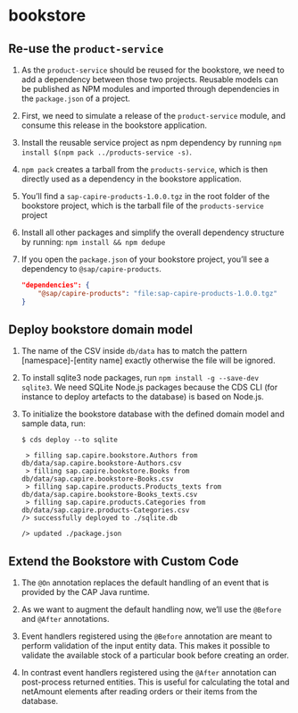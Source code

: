 # bookstore

## Re-use the `product-service`

1. As the `product-service` should be reused for the bookstore, we need to add a dependency between those two projects. 
Reusable models can be published as NPM modules and imported through dependencies in the `package.json` of a project.

1. First, we need to simulate a release of the `product-service` module, and consume this release in the bookstore application.

1. Install the reusable service project as npm dependency by running `npm install $(npm pack ../products-service -s)`.

1. `npm pack` creates a tarball from the `products-service`, which is then directly used as a dependency in the bookstore application.

1. You’ll find a `sap-capire-products-1.0.0.tgz` in the root folder of the bookstore project, which is the tarball file of the `products-service` project

1. Install all other packages and simplify the overall dependency structure by running: `npm install && npm dedupe`

1. If you open the `package.json` of your bookstore project, you’ll see a dependency to `@sap/capire-products`.

    ```json
    "dependencies": {
        "@sap/capire-products": "file:sap-capire-products-1.0.0.tgz"
    }
    ```

## Deploy bookstore domain model

1. The name of the CSV inside `db/data` has to match the pattern [namespace]-[entity name] exactly otherwise the file will be ignored.

1. To install sqlite3 node packages, run `npm install -g --save-dev sqlite3`. We need SQLite Node.js packages because the CDS CLI (for instance to deploy artefacts to the database) is based on Node.js.

1. To initialize the bookstore database with the defined domain model and sample data, run:

    ```console
    $ cds deploy --to sqlite

     > filling sap.capire.bookstore.Authors from db/data/sap.capire.bookstore-Authors.csv 
     > filling sap.capire.bookstore.Books from db/data/sap.capire.bookstore-Books.csv 
     > filling sap.capire.products.Products_texts from db/data/sap.capire.bookstore-Books_texts.csv 
     > filling sap.capire.products.Categories from db/data/sap.capire.products-Categories.csv 
    /> successfully deployed to ./sqlite.db

    /> updated ./package.json
    ```

## Extend the Bookstore with Custom Code

1. The `@On` annotation replaces the default handling of an event that is provided by the CAP Java runtime.

1. As we want to augment the default handling now, we’ll use the `@Before` and `@After` annotations. 

1. Event handlers registered using the `@Before` annotation are meant to perform validation of the input entity data. This makes it possible to validate the available stock of a particular book before creating an order. 

1. In contrast event handlers registered using the `@After` annotation can post-process returned entities. This is useful for calculating the total and netAmount elements after reading orders or their items from the database.
